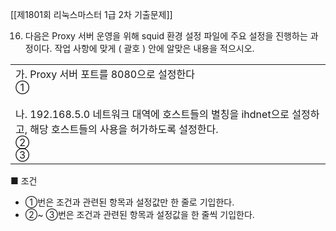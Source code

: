 [[제1801회 리눅스마스터 1급 2차 기출문제]]


16. 다음은 Proxy 서버 운영을 위해 squid 환경 설정 파일에 주요 설정을 진행하는 과정이다. 작업 사항에 맞게 ( 괄호 ) 안에 알맞은 내용을 적으시오.

|   |
|---|
|가. Proxy 서버 포트를 8080으로 설정한다  <br>①  <br>  <br>나. 192.168.5.0 네트워크 대역에 호스트들의 별칭을 ihdnet으로 설정하고, 해당 호스트들의 사용을 허가하도록 설정한다.  <br>②  <br>③|

■ 조건  
- ①번은 조건과 관련된 항목과 설정값만 한 줄로 기입한다.  
- ②~ ③번은 조건과 관련된 항목과 설정값을 한 줄씩 기입한다.  
